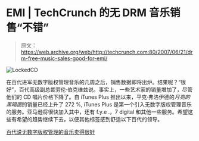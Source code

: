 # EMI | TechCrunch 的无 DRM 音乐销售“不错”

> 原文：<https://web.archive.org/web/http://techcrunch.com:80/2007/06/21/drm-free-music-sales-good-for-emi/>

![LockedCD](img/ab8ec126d0bf2d1d3d5e5ee0cf6eab87.png)

在百代进军无数字版权管理音乐的几周之后，销售数据即将出炉。结果呢？“很好”，百代高级副总裁劳伦·伯克维兹说。事实上，一些艺术家的销量增加了，尽管他们的 CD 唱片价格下降了。自 iTunes Plus 推出以来，平克·弗洛伊德的*月亮的黑暗面*的销量已经上升了 272 %, iTunes Plus 是第一个引入无数字版权管理音乐的服务。亚马逊将很快加入其中，还有 f.y.e .，7 digital 和其他一些服务。希望这些有希望的趋势继续下去，以便其他标签感到舒适以下百代的领导。

[百代说无数字版权管理的音乐卖得很好](https://web.archive.org/web/20150930105519/http://arstechnica.com/news.ars/post/20070620-emi-says-drm-free-music-is-selling-well.html)